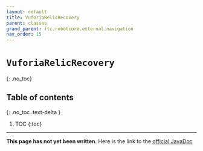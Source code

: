 ```yaml
---
layout: default
title: VuforiaRelicRecovery
parent: classes
grand_parent: ftc.robotcore.external.navigation
nav_order: 15
---
```

# `VuforiaRelicRecovery`
{: .no_toc}

## Table of contents
{: .no_toc .text-delta }

1. TOC
{:toc}
---
**This page has not yet been written**. Here is the link to the [official JavaDoc](https://ftctechnh.github.io/ftc_app/doc/javadoc/org/firstinspires/ftc/robotcore/external/navigation/VuforiaRelicRecovery.html)
        